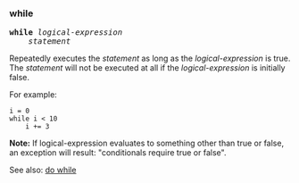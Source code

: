 ### while
<pre>
<b>while</b> <i>logical-expression</i>
    <i>statement</i>
</pre>

Repeatedly executes the *statement* as long as the *logical-expression* is true. The *statement* will not be executed at all if the *logical-expression* is initially false.

For example:

``` suneido
i = 0
while i < 10
    i += 3
```

**Note:** If logical-expression evaluates to something other than true or false, an exception will result: "conditionals require true or false".

See also: [do while](<do while.md>)